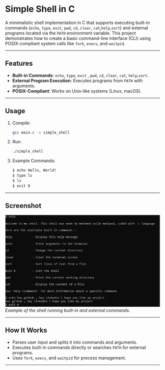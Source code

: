 # Simple Shell in C

A minimalistic shell implementation in C that supports executing built-in commands (`echo`, `type`, `exit`, `pwd`, `cd`, `clear`, `cat`,`help`,`sort`) and external programs located via the `PATH` environment variable. This project demonstrates how to create a basic command-line interface (CLI) using POSIX-compliant system calls like `fork`, `execv`, and `waitpid`.

---

## Features

- **Built-in Commands**: `echo`, `type`, `exit` , `pwd`, `cd`, `clear`, `cat`, `help`,`sort`.
- **External Program Execution**: Executes programs from `PATH` with arguments.
- **POSIX-Compliant**: Works on Unix-like systems (Linux, macOS).

---

## Usage

1. Compile:
   ```bash
   gcc main.c -o simple_shell
   ```
2. Run:
   ```bash
   ./simple_shell
   ```
3. Example Commands:
   ```bash
   $ echo Hello, World!
   $ type ls
   $ ls
   $ exit 0
   ```

---

## Screenshot

![Simple Shell in Action](screenshot.png)  
*Example of the shell running built-in and external commands.*

---

## How It Works

- Parses user input and splits it into commands and arguments.
- Executes built-in commands directly or searches `PATH` for external programs.
- Uses `fork`, `execv`, and `waitpid` for process management.

---

